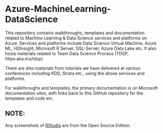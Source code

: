 # Azure-MachineLearning-DataScience

This repository contains walkthroughs, templates and documentation related to Machine Learning & Data Science services and platforms on Azure. Services and platforms include Data Science Virtual Machine, Azure ML, HDInsight, Microsoft R Server, SQL-Server, Azure Data Lake etc. It also hosts materials related to Team Data Science Process (TDSP, https:aka.ms/tdsp)

There are also materials from tutorials we have delivered at various conferences including KDD, Strata etc., using the above services and platforms.

For walkthroughs and templates, the primary documentation is on Microsoft documentation sites, with links back to this GitHub repository for the templates and code etc.


## NOTE:
Any screenshots of [RStudio](https://www.rstudio.com/) are from the Open Source Edition.
